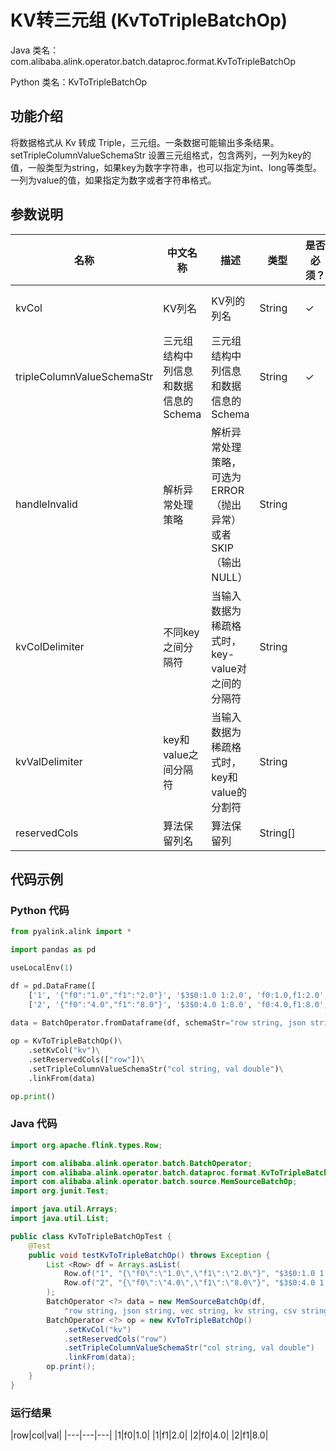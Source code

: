 # KV转三元组 (KvToTripleBatchOp)
Java 类名：com.alibaba.alink.operator.batch.dataproc.format.KvToTripleBatchOp

Python 类名：KvToTripleBatchOp


## 功能介绍
将数据格式从 Kv 转成 Triple，三元组。一条数据可能输出多条结果。
setTripleColumnValueSchemaStr 设置三元组格式，包含两列，一列为key的值，一般类型为string，如果key为数字字符串，也可以指定为int、long等类型。
一列为value的值，如果指定为数字或者字符串格式。

## 参数说明

| 名称 | 中文名称 | 描述 | 类型 | 是否必须？ | 取值范围 | 默认值 |
| --- | --- | --- | --- | --- | --- | --- |
| kvCol | KV列名 | KV列的列名 | String | ✓ | 所选列类型为 [STRING] |  |
| tripleColumnValueSchemaStr | 三元组结构中列信息和数据信息的Schema | 三元组结构中列信息和数据信息的Schema | String | ✓ |  |  |
| handleInvalid | 解析异常处理策略 | 解析异常处理策略，可选为ERROR（抛出异常）或者SKIP（输出NULL） | String |  | "ERROR", "SKIP" | "ERROR" |
| kvColDelimiter | 不同key之间分隔符 | 当输入数据为稀疏格式时，key-value对之间的分隔符 | String |  |  | "," |
| kvValDelimiter | key和value之间分隔符 | 当输入数据为稀疏格式时，key和value的分割符 | String |  |  | ":" |
| reservedCols | 算法保留列名 | 算法保留列 | String[] |  |  | [] |

## 代码示例
### Python 代码
```python
from pyalink.alink import *

import pandas as pd

useLocalEnv(1)

df = pd.DataFrame([
    ['1', '{"f0":"1.0","f1":"2.0"}', '$3$0:1.0 1:2.0', 'f0:1.0,f1:2.0', '1.0,2.0', 1.0, 2.0],
    ['2', '{"f0":"4.0","f1":"8.0"}', '$3$0:4.0 1:8.0', 'f0:4.0,f1:8.0', '4.0,8.0', 4.0, 8.0]])

data = BatchOperator.fromDataframe(df, schemaStr="row string, json string, vec string, kv string, csv string, f0 double, f1 double")
  
op = KvToTripleBatchOp()\
    .setKvCol("kv")\
    .setReservedCols(["row"])\
    .setTripleColumnValueSchemaStr("col string, val double")\
    .linkFrom(data)

op.print()
```
### Java 代码
```java
import org.apache.flink.types.Row;

import com.alibaba.alink.operator.batch.BatchOperator;
import com.alibaba.alink.operator.batch.dataproc.format.KvToTripleBatchOp;
import com.alibaba.alink.operator.batch.source.MemSourceBatchOp;
import org.junit.Test;

import java.util.Arrays;
import java.util.List;

public class KvToTripleBatchOpTest {
	@Test
	public void testKvToTripleBatchOp() throws Exception {
		List <Row> df = Arrays.asList(
			Row.of("1", "{\"f0\":\"1.0\",\"f1\":\"2.0\"}", "$3$0:1.0 1:2.0", "f0:1.0,f1:2.0", "1.0,2.0", 1.0, 2.0),
			Row.of("2", "{\"f0\":\"4.0\",\"f1\":\"8.0\"}", "$3$0:4.0 1:8.0", "f0:4.0,f1:8.0", "4.0,8.0", 4.0, 8.0)
		);
		BatchOperator <?> data = new MemSourceBatchOp(df,
			"row string, json string, vec string, kv string, csv string, f0 double, f1 double");
		BatchOperator <?> op = new KvToTripleBatchOp()
			.setKvCol("kv")
			.setReservedCols("row")
			.setTripleColumnValueSchemaStr("col string, val double")
			.linkFrom(data);
		op.print();
	}
}
```

### 运行结果
    
|row|col|val|
    |---|---|---|
    |1|f0|1.0|
    |1|f1|2.0|
    |2|f0|4.0|
    |2|f1|8.0|
